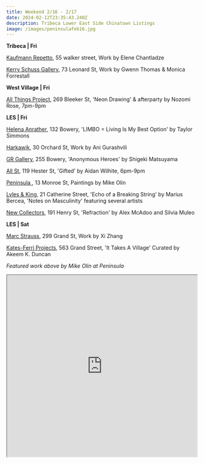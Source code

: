 ```yaml
---
title: Weekend 2/16 - 2/17
date: 2024-02-12T23:35:43.240Z
description: Tribeca Lower East Side Chinatown Listings
image: /images/peninsulafeb16.jpg
---
```

**T﻿ribeca | Fri**

[Kaufmann Repetto](https://kaufmannrepetto.com/exhibition/elene-chantladze-new-york/), 55 walker street, Work by Elene Chantladze

[Kerry Schuss Gallery](https://kerryschussgallery.com/pages/index.php), 73 Leonard St, Work by Gwenn Thomas & Monica Forrestall

**West Village | Fri**

[All Things Project](http://www.instagram.com/galleryatp), 269 Bleeker St, 'Neon Drawing' & afterparty by Nozomi Rose, 7pm-9pm

**L﻿ES | Fri**

[Helena Anrather](https://helenaanrather.com/exhibition/limbo-living-is-my-best-option/), 132 Bowery, 'LIMBO = Living Is My Best Option' by Taylor Simmons

[Harkawik](https://www.harkawik.com/), 30 Orchard St, Work by Ani Gurashvili

[GR Gallery](https://www.gr-gallery.com/exhibitions), 255 Bowery, 'Anonymous Heroes' by Shigeki Matsuyama

[All St](https://allstnyc.com/), 119 Hester St, 'Gifted' by Aidan Wilhite, 6pm-9pm

[Peninsula ](https://www.peninsulaartspace.com/), 13 Monroe St, Paintings by Mike Olin

[Lyles & King](https://lylesandking.com/), 21 Catherine Street, 'Echo of a Breaking String' by Marius Bercea, 'Notes on Masculinity' featuring several artists

[New Collectors](https://www.newcollectorsgallery.com/exhibitions/refraction), 191 Henry St, 'Refraction' by Alex McAdoo and Silvia Muleo

**LES | Sat**

[Marc Strauss](https://www.marcstraus.com/), 299 Grand St, Work by Xi Zhang

[Kates-Ferri Projects](https://www.katesferriprojects.com/it-takes-a-village-art-works), 563 Grand Street, 'It Takes A Village' Curated by Akeem K. Duncan

*F﻿eatured work above by Mike Olin at Peninsula*

<iframe src="https://www.google.com/maps/d/u/1/embed?mid=1Tgo9NnttDq2Dl__6HxY15JIiZRzcbmY&ehbc=2E312F" width="100%" height="480"></iframe>